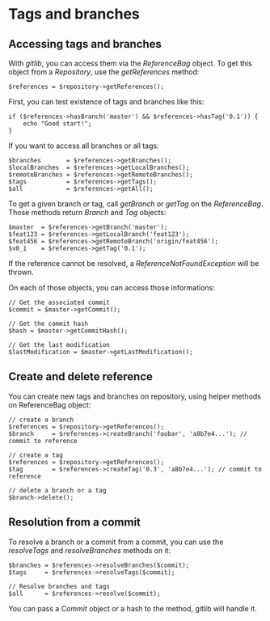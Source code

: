 Tags and branches
=================

Accessing tags and branches
---------------------------

With *gitlib*, you can access them via the *ReferenceBag* object. To get
this object from a *Repository*, use the *getReferences* method:

``` {.sourceCode .php}
$references = $repository->getReferences();
```

First, you can test existence of tags and branches like this:

``` {.sourceCode .php}
if ($references->hasBranch('master') && $references->hasTag('0.1')) {
    echo "Good start!";
}
```

If you want to access all branches or all tags:

``` {.sourceCode .php}
$branches       = $references->getBranches();
$localBranches  = $references->getLocalBranches();
$remoteBranches = $references->getRemoteBranches();
$tags           = $references->getTags();
$all            = $references->getAll();
```

To get a given branch or tag, call *getBranch* or *getTag* on the
*ReferenceBag*. Those methods return *Branch* and *Tag* objects:

``` {.sourceCode .php}
$master  = $references->getBranch('master');
$feat123 = $references->getLocalBranch('feat123');
$feat456 = $references->getRemoteBranch('origin/feat456');
$v0_1    = $references->getTag('0.1');
```

If the reference cannot be resolved, a *ReferenceNotFoundException* will
be thrown.

On each of those objects, you can access those informations:

``` {.sourceCode .php}
// Get the associated commit
$commit = $master->getCommit();

// Get the commit hash
$hash = $master->getCommitHash();

// Get the last modification
$lastModification = $master->getLastModification();
```

Create and delete reference
---------------------------

You can create new tags and branches on repository, using helper methods
on ReferenceBag object:

``` {.sourceCode .php}
// create a branch
$references = $repository->getReferences();
$branch     = $references->createBranch('foobar', 'a8b7e4...'); // commit to reference

// create a tag
$references = $repository->getReferences();
$tag        = $references->createTag('0.3', 'a8b7e4...'); // commit to reference

// delete a branch or a tag
$branch->delete();
```

Resolution from a commit
------------------------

To resolve a branch or a commit from a commit, you can use the
*resolveTags* and *resolveBranches* methods on it:

``` {.sourceCode .php}
$branches = $references->resolveBranches($commit);
$tags     = $references->resolveTags($commit);

// Resolve branches and tags
$all      = $references->resolve($commit);
```

You can pass a *Commit* object or a hash to the method, gitlib will
handle it.
